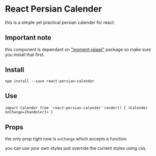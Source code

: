 # React Persian Calender
this is a simple yet practical persian calender for react.

## Important note
this component is dependant on ["moment-jalaali"](https://github.com/jalaali/moment-jalaali) package so make sure you install that first.

## Install 
`npm install --save react-persian-calender`

## Use
`import Calender from 'react-persian-calender'`
`
render() {
  <Calender onChange={handeler}>
}
`

## Props
the only prop right now is `onChange` which accepts a function.

you can use your own styles just override the current styles 
using css.
